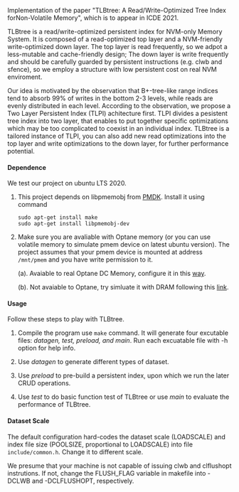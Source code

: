 Implementation of the paper "TLBtree: A Read/Write-Optimized Tree Index forNon-Volatile Memory", 
which is to appear in ICDE 2021.

TLBtree is a read/write-optimized persistent index for NVM-only Memory System. It is composed of a read-optimized top layer and a NVM-friendly write-optimized down layer. The top layer is read frequently, so we adpot a less-mutable and cache-friendly design; The down layer is write frequently and should be carefully guarded by persistent instructions (e.g. clwb and sfence), so we employ a structure with low persistent cost on real NVM enviroment.

Our idea is motivated by the observation that B+-tree-like range indices tend to absorb 99% of writes in the bottom 2-3 levels, while reads are evenly distributed in each level. According to the observation, we propose a Two Layer Persistent Index (TLPI) achitecture first. TLPI divides a pesistent tree index into two layer, that enables to put together specific optimizations which may be too complicated to coexist in an individual index. TLBtree is a tailored instance of TLPI, you can also add new read optimizations into the top layer and write optimizations to the down layer, for further performance potential.


#### Dependence
We test our project on ubuntu LTS 2020. 
1. This project depends on libpmemobj from [PMDK](https://pmem.io/pmdk/libpmemobj/). Install it using command
    ```shell
    sudo apt-get install make
    sudo apt-get install libpmemobj-dev
    ``` 
2. Make sure you are avaliable with Optane memory (or you can use volatile memory to simulate pmem device on latest ubuntu version). The project assumes that your pmem device is mounted at address `/mnt/pmem` and you have write permission to it.

    (a). Avaiable to real Optane DC Memory, configure it in this [way](https://software.intel.com/content/www/us/en/develop/articles/qsg-part2-linux-provisioning-with-optane-pmem.html).
    
    (b). Not avaiable to Optane, try simluate it with DRAM following this [link](https://software.intel.com/content/www/us/en/develop/articles/how-to-emulate-persistent-memory-on-an-intel-architecture-server.html).


#### Usage
Follow these steps to play with TLBtree.
1. Compile the program use `make` command. It will generate four excutable files: *datagen, test, preload, and main*. Run each excuatable file with -h option for help info.
2. Use *datagen* to generate different types of dataset.
3. Use *preload* to pre-build a persistent index, upon which we run the later CRUD operations.

4. Use *test* to do basic function test of TLBtree or use *main* to evaluate the performance of TLBtree. 

#### Dataset Scale
The default configuration hard-codes the dataset scale (LOADSCALE) and index file size (POOLSIZE, proportional to LOADSCALE) into file `include/common.h`. Change it to different scale.

We presume that your machine is not capable of issuing clwb and clflushopt instrutions. If not, change the FLUSH_FLAG variable in makefile into -DCLWB and -DCLFLUSHOPT, respectively.